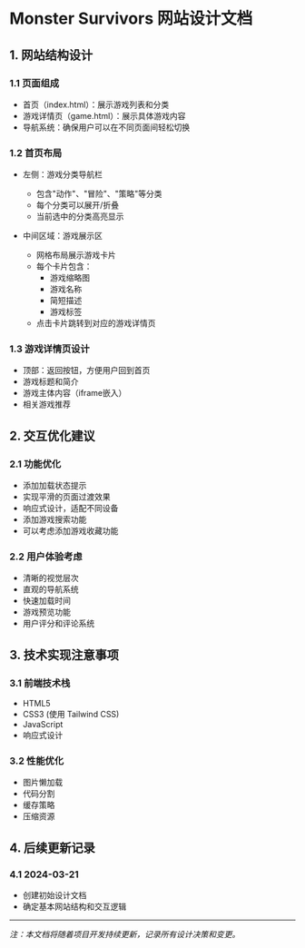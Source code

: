 # Monster Survivors 网站设计文档

## 1. 网站结构设计

### 1.1 页面组成
- 首页（index.html）：展示游戏列表和分类
- 游戏详情页（game.html）：展示具体游戏内容
- 导航系统：确保用户可以在不同页面间轻松切换

### 1.2 首页布局
- 左侧：游戏分类导航栏
  * 包含"动作"、"冒险"、"策略"等分类
  * 每个分类可以展开/折叠
  * 当前选中的分类高亮显示
   
- 中间区域：游戏展示区
  * 网格布局展示游戏卡片
  * 每个卡片包含：
    - 游戏缩略图
    - 游戏名称
    - 简短描述
    - 游戏标签
  * 点击卡片跳转到对应的游戏详情页

### 1.3 游戏详情页设计
- 顶部：返回按钮，方便用户回到首页
- 游戏标题和简介
- 游戏主体内容（iframe嵌入）
- 相关游戏推荐

## 2. 交互优化建议

### 2.1 功能优化
- 添加加载状态提示
- 实现平滑的页面过渡效果
- 响应式设计，适配不同设备
- 添加游戏搜索功能
- 可以考虑添加游戏收藏功能

### 2.2 用户体验考虑
- 清晰的视觉层次
- 直观的导航系统
- 快速加载时间
- 游戏预览功能
- 用户评分和评论系统

## 3. 技术实现注意事项

### 3.1 前端技术栈
- HTML5
- CSS3 (使用 Tailwind CSS)
- JavaScript
- 响应式设计

### 3.2 性能优化
- 图片懒加载
- 代码分割
- 缓存策略
- 压缩资源

## 4. 后续更新记录

### 4.1 2024-03-21
- 创建初始设计文档
- 确定基本网站结构和交互逻辑

---
*注：本文档将随着项目开发持续更新，记录所有设计决策和变更。* 